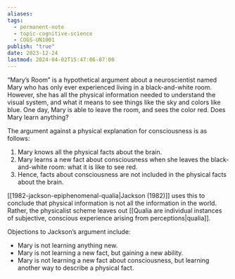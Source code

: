 ```yaml
---
aliases: 
tags:
  - permanent-note
  - topic-cognitive-science
  - COGS-UN1001
publish: "true"
date: 2023-12-24
lastmod: 2024-04-02T15:47:06-07:00
---
```

“Mary’s Room” is a hypothetical argument about a neuroscientist named Mary who has only ever experienced living in a black-and-white room. However, she has all the physical information needed to understand the visual system, and what it means to see things like the sky and colors like blue. One day, Mary is able to leave the room, and sees the color red. Does Mary learn anything?

The argument against a physical explanation for consciousness is as follows:
1. Mary knows all the physical facts about the brain.
2. Mary learns a new fact about consciousness when she leaves the black-and-white room: what it is like to see red.
3. Hence, facts about consciousness are not included in the physical facts about the brain.

[[1982-jackson-epiphenomenal-qualia|Jackson (1982)]] uses this to conclude that physical information is not all the information in the world. Rather, the physicalist scheme leaves out [[Qualia are individual instances of subjective, conscious experience arising from perceptions|qualia]].

Objections to Jackson’s argument include:
- Mary is not learning anything new.
- Mary is not learning a new fact, but gaining a new ability.
- Mary is not learning a new fact about consciousness, but learning another way to describe a physical fact.